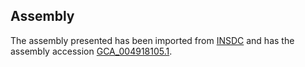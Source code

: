 
Assembly
--------

The assembly presented has been imported from 
[INSDC](http://www.insdc.org) and has the assembly accession
[GCA\_004918105.1](http://www.ebi.ac.uk/ena/data/view/GCA_004918105.1).

